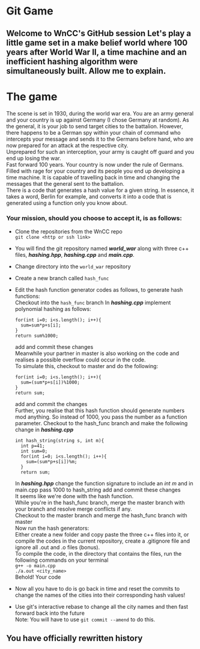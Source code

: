 # Git Game
Welcome to WnCC's GitHub session
Let's play a little game set in a make belief world where 100 years after World War II, a time machine and an inefficient hashing algorithm were simultaneously built. Allow me to explain.
---

# The game
The scene is set in 1930, during the world war era. You are an army general and your country is up against Germany (I chose Germany at random). As the general, it is your job to send target cities to the battalion. However, there happens to be a German spy within your chain of command who intercepts your message and sends it to the Germans before hand, who are now prepared for an attack at the respective city. <br/>
Unprepared for such an interception, your army is caught off guard and you end up losing the war. <br/>
Fast forward 100 years. Your country is now under the rule of Germans. Filled with rage for your country and its people you end up developing a time machine. It is capable of travelling back in time and changing the messages that the general sent to the battalion.<br/>
There is a code that generates a hash value for a given string. In essence, it takes a word, Berlin for example, and converts it into a code that is generated using a function only you know about.<br/>
### Your mission, should you choose to accept it, is as follows:<br/>
- Clone the repositories from the WnCC repo<br/>
```git clone <http or ssh link>```
- You will find the git repository named ***world_war*** along with three c++ files, ***hashing.hpp***, ***hashing.cpp*** and ***main.cpp***.
- Change directory into the ```world_war``` repository
- Create a new branch called ```hash_func```
- Edit the hash function generator codes as follows, to generate hash functions:<br/>
  Checkout into the ```hash_func``` branch
  In ***hashing.cpp*** implement polynomial hashing as follows:<br/>
  
  ```
  for(int i=0; i<s.length(); i++){
    sum=sum*p+s[i];
  }
  return sum%1000;
  ```
  add and commit these changes<br/>
  Meanwhile your partner in master is also working on the code and realises a possible overflow could occur in the code.<br/>
  To simulate this, checkout to master and do the following:<br/>
  ```
  for(int i=0; i<s.length(); i++){
    sum=(sum*p+s[i])%1000;
  }
  return sum;
  ```
  add and commit the changes<br/>
  Further, you realise that this hash function should generate numbers mod anything. So instead of 1000, you pass the number as a function parameter.
  Checkout to the hash_func branch and make the following change in ***hashing.cpp***
  ```
  int hash_string(string s, int m){
    int p=41;
    int sum=0;
    for(int i=0; i<s.length(); i++){
      sum=(sum*p+s[i])%m;
    }
    return sum;
  ```
  In ***hashing.hpp*** change the function signature to include an *int m* and in main.cpp pass 1000 to hash_string
  add and commit these changes<br/>
  It seems like we're done with the hash function.<br/>
  While you're in the hash_func branch, merge the master branch with your branch and resolve merge conflicts if any.<br/>
  Checkout to the master branch and merge the hash_func branch with master<br/>
  Now run the hash generators:<br/>
  Either create a new folder and copy paste the three c++ files into it, or compile the codes in the current repository, create a .gitignore file and ignore all .out and .o files (bonus).<br/>
  To compile the code, in the directory that contains the files, run the following commands on your terminal<br/>
  ```g++ -o main.cpp```<br/>
  ```./a.out <city_name>```<br/>
  Behold! Your code<br/>
- Now all you have to do is go back in time and reset the commits to change the names of the cities into their corresponding hash values!<br/>
- Use git's interactive rebase to change all the city names and then fast forward back into the future<br/>
 Note: You will have to use ```git commit --amend``` to do this.
## You have officially rewritten history
